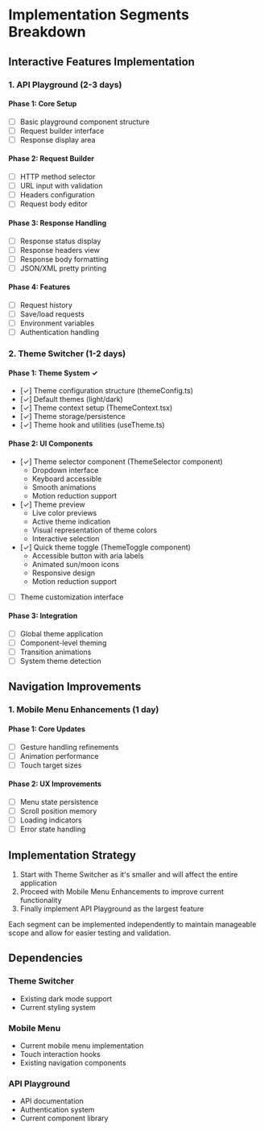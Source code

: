 # Implementation Segments Breakdown

## Interactive Features Implementation

### 1. API Playground (2-3 days)
#### Phase 1: Core Setup
- [ ] Basic playground component structure
- [ ] Request builder interface
- [ ] Response display area

#### Phase 2: Request Builder
- [ ] HTTP method selector
- [ ] URL input with validation
- [ ] Headers configuration
- [ ] Request body editor

#### Phase 3: Response Handling
- [ ] Response status display
- [ ] Response headers view
- [ ] Response body formatting
- [ ] JSON/XML pretty printing

#### Phase 4: Features
- [ ] Request history
- [ ] Save/load requests
- [ ] Environment variables
- [ ] Authentication handling

### 2. Theme Switcher (1-2 days)
#### Phase 1: Theme System ✓
- [✓] Theme configuration structure (themeConfig.ts)
- [✓] Default themes (light/dark)
- [✓] Theme context setup (ThemeContext.tsx)
- [✓] Theme storage/persistence
- [✓] Theme hook and utilities (useTheme.ts)

#### Phase 2: UI Components
- [✓] Theme selector component (ThemeSelector component)
  * Dropdown interface
  * Keyboard accessible
  * Smooth animations
  * Motion reduction support
- [✓] Theme preview
  * Live color previews
  * Active theme indication
  * Visual representation of theme colors
  * Interactive selection
- [✓] Quick theme toggle (ThemeToggle component)
  * Accessible button with aria labels
  * Animated sun/moon icons
  * Responsive design
  * Motion reduction support
- [ ] Theme customization interface

#### Phase 3: Integration
- [ ] Global theme application
- [ ] Component-level theming
- [ ] Transition animations
- [ ] System theme detection

## Navigation Improvements

### 1. Mobile Menu Enhancements (1 day)
#### Phase 1: Core Updates
- [ ] Gesture handling refinements
- [ ] Animation performance
- [ ] Touch target sizes

#### Phase 2: UX Improvements
- [ ] Menu state persistence
- [ ] Scroll position memory
- [ ] Loading indicators
- [ ] Error state handling

## Implementation Strategy

1. Start with Theme Switcher as it's smaller and will affect the entire application
2. Proceed with Mobile Menu Enhancements to improve current functionality
3. Finally implement API Playground as the largest feature

Each segment can be implemented independently to maintain manageable scope and allow for easier testing and validation.

## Dependencies

### Theme Switcher
- Existing dark mode support
- Current styling system

### Mobile Menu
- Current mobile menu implementation
- Touch interaction hooks
- Existing navigation components

### API Playground
- API documentation
- Authentication system
- Current component library
